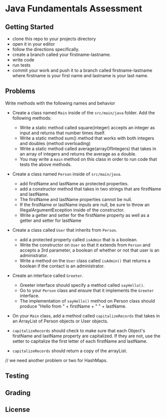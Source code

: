 # Java Fundamentals Assessment

## Getting Started
    
- clone this repo to your projects directory
- open it in your editor
- follow the directions specifically.
- create a branch called your firstname-lastname.
- write code
- run tests
- commit your work and push it to a branch called firstname-lastname where firstname is your first name and lastname is your last name.

## Problems

Write methods with the following names and behavior

- Create a class named `Main` inside of the `src/main/java` folder. Add the following methods:
    - Write a static method called square(integer) accepts an integer as input and returns that number times itself.  
    - Write a static method sum() method that works with both integers and doubles (method overloading)
    - Write a static method called average(arrayOfIntegers) that takes in an array of integers and returns the average as a double.
    - You may write a `main` method on this class in order to run code that tests the above methods.
 
- Create a class named `Person` inside of `src/main/java`.
   - add firstName and lastName as protected properties.
   - add a constructor method that takes in two strings that are firstName and lastName.
   - The firstName and lastName properties cannot be null.
   - If the firstName or lastName inputs are null, be sure to throw an IllegalArgumentException inside of the constructor.
   - Write a getter and setter for the firstName property as well as a getter and setter for lastName
    
   
- Create a class called `User` that inherits from `Person`.
    - add a protected property called `isAdmin` that is a boolean.
    - Write the constructor on `User` so that it extends from `Person` and accepts a 3rd parameter, a boolean of whether or not that user is an administrator.
    - Write a method on the `User` class called `isAdmin()` that returns a boolean if the contact is an administrator.

- Create an interface called `Greeter`. 
    - Greeter interface should specify a method called `sayHello()`.
    - Go to your `Person` class and ensure that it implements the `Greeter` interface.
    - The implementation of `sayHello()` method on Person class should produce "Hello from " + firstName + " " + lastName.
     
- On your `Main` class, add a method called `capitalizeRecords` that takes in an ArrayList of Person objects or User objects.
- `capitalizeRecords` should check to make sure that each Object's firstName and lastName property are capitalized. If they are not, use the setter to capitalize the first letter of each firstName and lastName. 
- `capitalizeRecords` should return a copy of the arrayList.

// we need another problem or two for HashMaps.

## Testing
 
## Grading

## License